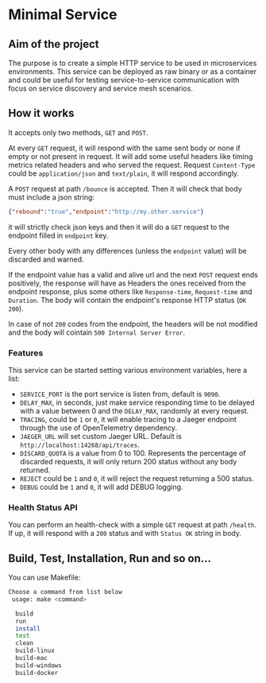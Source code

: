 Minimal Service
=======

## Aim of the project

The purpose is to create a simple HTTP service to be used in microservices environments.
This service can be deployed as raw binary or as a container and could be useful for testing service-to-service communication with focus on service discovery and service mesh scenarios.

## How it works

It accepts only two methods, `GET` and `POST`.

At every `GET` request, it will respond with the same sent body or none if empty or not present in request. It will add some useful headers like timing metrics related headers and who served the request.
Request `Content-Type` could be `application/json` and `text/plain`, it will respond accordingly.

A `POST` request at path `/bounce` is accepted. Then it will check that body must include a json string:

```json
{"rebound":"true","endpoint":"http://my.other.service"}
```

it will strictly check json keys and then it will do a `GET` request to the endpoint filled in `endpoint` key.

Every other body with any differences (unless the `endpoint` value) will be discarded and warned.

If the endpoint value has a valid and alive url and the next `POST` request ends positively, the response will have as Headers the ones received from the endpoint response, plus some others like `Response-time`, `Request-time` and `Duration`. 
The body will contain the endpoint's response HTTP status (`OK 200`).

In case of not `200` codes from the endpoint, the headers will be not modified and the body will cointain `500 Internal Server Error`.

### Features

This service can be started setting various environment variables, here a list:

* `SERVICE_PORT` is the port service is listen from, default is `9090`.
* `DELAY_MAX`, in seconds, just make service responding time to be delayed with a value between 0 and the `DELAY_MAX`, randomly at every request.
* `TRACING`, could be `1` or `0`, it will enable tracing to a Jaeger endpoint through the use of OpenTelemetry dependency.
* `JAEGER_URL` will set custom Jaeger URL. Default is `http://localhost:14268/api/traces`.
* `DISCARD_QUOTA` is a value from 0 to 100. Represents the percentage of discarded requests, it will only return 200 status without any body returned.
* `REJECT` could be `1` and `0`, it will reject the request returning a 500 status.
* `DEBUG` could be `1` and `0`, it will add DEBUG logging.

### Health Status API

You can perform an health-check with a simple `GET` request at path `/health`.
If up, it will respond with a `200` status and with `Status OK` string in body.

## Build, Test, Installation, Run and so on...

You can use Makefile:

```bash
Choose a command from list below
 usage: make <command>

  build
  run
  install
  test
  clean
  build-linux
  build-mac
  build-windows
  build-docker
```


